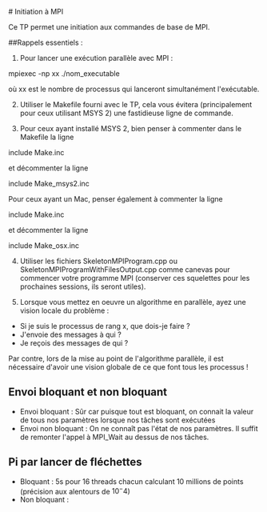 # Initiation à MPI

Ce TP permet une initiation aux commandes de base de MPI.

##Rappels essentiels :
1. Pour lancer une exécution parallèle avec MPI :

mpiexec -np xx ./nom_executable

où xx est le nombre de processus qui lanceront simultanément l'exécutable.

2. Utiliser le Makefile fourni avec le TP, cela vous évitera (principalement pour ceux utilisant MSYS 2) une fastidieuse ligne de commande.

3. Pour ceux ayant installé MSYS 2, bien penser à commenter dans le Makefile la ligne

include Make.inc

et décommenter la ligne

include Make_msys2.inc

Pour ceux ayant un Mac, penser également à commenter la ligne

include Make.inc

et décommenter la ligne

include Make_osx.inc

4. Utiliser les fichiers SkeletonMPIProgram.cpp ou SkeletonMPIProgramWithFilesOutput.cpp comme canevas pour commencer votre programme MPI (conserver ces squelettes pour les prochaines sessions, ils seront utiles).

5. Lorsque vous mettez en oeuvre un algorithme en parallèle, ayez une vision locale du problème :

- Si je suis le processus de rang x, que dois-je faire ?
- J'envoie des messages à qui ?
- Je reçois des messages de qui ?

Par contre, lors de la mise au point de l'algorithme parallèle, il est nécessaire d'avoir une vision globale
de ce que font tous les processus !

## Envoi bloquant et non bloquant
 - Envoi bloquant : Sûr car puisque tout est bloquant, on connait la valeur de tous nos paramètres lorsque nos tâches sont exécutées
 - Envoi non bloquant : On ne connaît pas l'état de nos paramètres. Il suffit de remonter l'appel à MPI_Wait au dessus de nos tâches.

## Pi par lancer de fléchettes
 - Bloquant : 5s pour 16 threads chacun calculant 10 millions de points (précision aux alentours de $10^-4$)
 - Non bloquant : 
